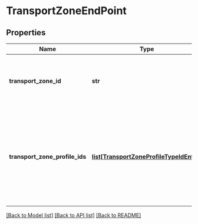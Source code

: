# TransportZoneEndPoint

## Properties
Name | Type | Description | Notes
------------ | ------------- | ------------- | -------------
**transport_zone_id** | **str** | Unique ID identifying the transport zone for this endpoint | 
**transport_zone_profile_ids** | [**list[TransportZoneProfileTypeIdEntry]**](TransportZoneProfileTypeIdEntry.md) | Identifiers of the transport zone profiles associated with this transport zone endpoint on this transport node. | [optional] 

[[Back to Model list]](../README.md#documentation-for-models) [[Back to API list]](../README.md#documentation-for-api-endpoints) [[Back to README]](../README.md)

